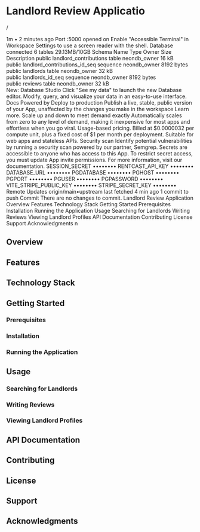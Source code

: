 
# Landlord Review Applicatio
/


1m
 • 
2 minutes ago
Port :5000 opened on
Enable "Accessible Terminal" in Workspace Settings to use a screen reader with the shell.
Database connected
6 tables
29.13MB/10GB
Schema	Name	Type	Owner	Size	Description
public	landlord_contributions	table	neondb_owner	16 kB	
public	landlord_contributions_id_seq	sequence	neondb_owner	8192 bytes	
public	landlords	table	neondb_owner	32 kB	
public	landlords_id_seq	sequence	neondb_owner	8192 bytes	
public	reviews	table	neondb_owner	32 kB	
New: Database Studio
Click "See my data" to launch the new Database editor. Modify, query, and visualize your data in an easy-to-use interface.
Docs
Powered by
Deploy to production
Publish a live, stable, public version of your App, unaffected by the changes you make in the workspace Learn more.
Scale up and down to meet demand exactly
Automatically scales from zero to any level of demand, making it inexpensive for most apps and effortless when you go viral.
Usage-based pricing. Billed at $0.0000032 per compute unit, plus a fixed cost of $1 per month per deployment.
Suitable for web apps and stateless APIs.
Security scan
Identify potential vulnerabilities by running a security scan powered by our partner, Semgrep.
Secrets are accessible to anyone who has access to this App. To restrict secret access, you must update App invite permissions. For more information, visit our documentation.
SESSION_SECRET
••••••••
RENTCAST_API_KEY
••••••••
DATABASE_URL
••••••••
PGDATABASE
••••••••
PGHOST
••••••••
PGPORT
••••••••
PGUSER
••••••••
PGPASSWORD
••••••••
VITE_STRIPE_PUBLIC_KEY
••••••••
STRIPE_SECRET_KEY
••••••••
Remote Updates
origin/main•upstream
last fetched 4 min ago
1 commit to push
Commit
There are no changes to commit.
Landlord Review Application
Overview
Features
Technology Stack
Getting Started
Prerequisites
Installation
Running the Application
Usage
Searching for Landlords
Writing Reviews
Viewing Landlord Profiles
API Documentation
Contributing
License
Support
Acknowledgments
n

## Overview

## Features

## Technology Stack

## Getting Started

### Prerequisites

### Installation

### Running the Application

## Usage

### Searching for Landlords

### Writing Reviews

### Viewing Landlord Profiles

## API Documentation

## Contributing

## License

## Support

## Acknowledgments
